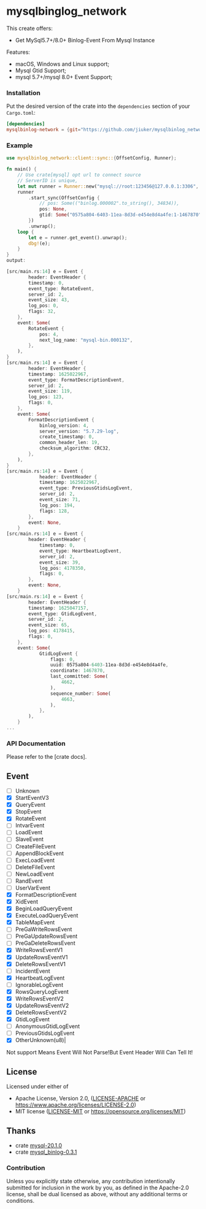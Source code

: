 # mysqlbinglog_network

This create offers:

*  Get MySql5.7+/8.0+ Binlog-Event From Mysql Instance

Features:

*   macOS, Windows and Linux support;
*   Mysql Gtid Support;
*   mysql 5.7+/mysql 8.0+ Event Support;


### Installation

Put the desired version of the crate into the `dependencies` section of your `Cargo.toml`:

```toml
[dependencies]
mysqlbinlog-network = {git="https://github.com/jiuker/mysqlbinlog_network"}
```

### Example

```rust
use mysqlbinlog_network::client::sync::{OffsetConfig, Runner};

fn main() {
    // Use crate[mysql] opt url to connect source
    // ServerID is unique,
    let mut runner = Runner::new("mysql://root:123456@127.0.0.1:3306", 1111).unwrap();
    runner
        .start_sync(OffsetConfig {
            // pos: Some(("binlog.000002".to_string(), 34834)),
            pos: None,
            gtid: Some("0575a804-6403-11ea-8d3d-e454e8d4a4fe:1-1467870".into()),
        })
        .unwrap();
    loop {
        let e = runner.get_event().unwrap();
        dbg!(e);
    }
}
output:

[src/main.rs:14] e = Event {
        header: EventHeader {
        timestamp: 0,
        event_type: RotateEvent,
        server_id: 2,
        event_size: 43,
        log_pos: 0,
        flags: 32,
    },
    event: Some(
        RotateEvent {
            pos: 4,
            next_log_name: "mysql-bin.000132",
        },
    ),
}
[src/main.rs:14] e = Event {
        header: EventHeader {
        timestamp: 1625022967,
        event_type: FormatDescriptionEvent,
        server_id: 2,
        event_size: 119,
        log_pos: 123,
        flags: 0,
    },
    event: Some(
        FormatDescriptionEvent {
            binlog_version: 4,
            server_version: "5.7.29-log",
            create_timestamp: 0,
            common_header_len: 19,
            checksum_algorithm: CRC32,
        },
    ),
}
[src/main.rs:14] e = Event {
            header: EventHeader {
            timestamp: 1625022967,
            event_type: PreviousGtidsLogEvent,
            server_id: 2,
            event_size: 71,
            log_pos: 194,
            flags: 128,
        },
        event: None,
    }
[src/main.rs:14] e = Event {
        header: EventHeader {
            timestamp: 0,
            event_type: HeartbeatLogEvent,
            server_id: 2,
            event_size: 39,
            log_pos: 4178350,
            flags: 0,
        },
        event: None,
    }
[src/main.rs:14] e = Event {
        header: EventHeader {
        timestamp: 1625047157,
        event_type: GtidLogEvent,
        server_id: 2,
        event_size: 65,
        log_pos: 4178415,
        flags: 0,
    },
    event: Some(
            GtidLogEvent {
                flags: 0,
                uuid: 0575a804-6403-11ea-8d3d-e454e8d4a4fe,
                coordinate: 1467870,
                last_committed: Some(
                    4662,
                ),
                sequence_number: Some(
                    4663,
                ),
            },
        ),
    }
...

```

### API Documentation

Please refer to the [crate docs].

## Event

- [ ] Unknown
- [x] StartEventV3
- [x] QueryEvent
- [x] StopEvent
- [x] RotateEvent
- [ ] IntvarEvent
- [ ] LoadEvent
- [ ] SlaveEvent
- [ ] CreateFileEvent
- [ ] AppendBlockEvent
- [ ] ExecLoadEvent
- [ ] DeleteFileEvent
- [ ] NewLoadEvent
- [ ] RandEvent
- [ ] UserVarEvent
- [x] FormatDescriptionEvent
- [x] XidEvent
- [x] BeginLoadQueryEvent
- [x] ExecuteLoadQueryEvent
- [x] TableMapEvent
- [ ] PreGaWriteRowsEvent
- [ ] PreGaUpdateRowsEvent
- [ ] PreGaDeleteRowsEvent
- [x] WriteRowsEventV1
- [x] UpdateRowsEventV1
- [x] DeleteRowsEventV1
- [ ] IncidentEvent
- [x] HeartbeatLogEvent
- [ ] IgnorableLogEvent
- [x] RowsQueryLogEvent
- [x] WriteRowsEventV2
- [x] UpdateRowsEventV2
- [x] DeleteRowsEventV2
- [x] GtidLogEvent
- [ ] AnonymousGtidLogEvent
- [ ] PreviousGtidsLogEvent
- [x] OtherUnknown(u8)|

Not support Means Event Will Not Parse!But Event Header Will Can Tell It!
## License

Licensed under either of

* Apache License, Version 2.0, ([LICENSE-APACHE](LICENSE-APACHE) or https://www.apache.org/licenses/LICENSE-2.0)
* MIT license ([LICENSE-MIT](LICENSE-MIT) or https://opensource.org/licenses/MIT)

## Thanks

* crate [mysql-20.1.0](https://crates.io/crates/mysql)
* crate [mysql_binlog-0.3.1](https://crates.io/crates/mysql_binlog)

### Contribution

Unless you explicitly state otherwise, any contribution intentionally
submitted for inclusion in the work by you, as defined in the Apache-2.0
license, shall be dual licensed as above, without any additional terms or
conditions.
